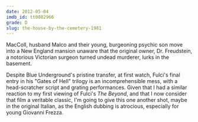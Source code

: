 ```yaml
---
date: 2012-05-04
imdb_id: tt0082966
grade: D
slug: the-house-by-the-cemetery-1981
---
```


MacColl, husband Malco and their young, burgeoning psychic son move into a New England mansion unaware that the original owner, Dr. Freudstein, a notorious Victorian surgeon turned undead murderer, lurks in the basement.

Despite Blue Underground's pristine transfer, at first watch, Fulci's final entry in his "Gates of Hell" trilogy is an incomprehensible mess, with a head-scratcher script and grating performances. Given that I had a similar reaction to my first viewing of Fulci's <span data-imdb-id="tt0082307">_The Beyond_</span>, and that I now consider that film a veritable classic, I'm going to give this one another shot, maybe in the original Italian, as the English dubbing is atrocious, especially for young Giovanni Frezza.
